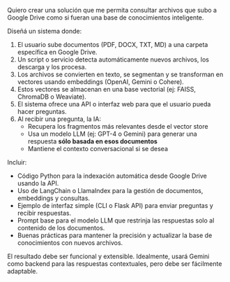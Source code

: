 Quiero crear una solución que me permita consultar archivos que subo a Google Drive como si fueran una base de conocimientos inteligente.

Diseñá un sistema donde:

1. El usuario sube documentos (PDF, DOCX, TXT, MD) a una carpeta específica en Google Drive.
2. Un script o servicio detecta automáticamente nuevos archivos, los descarga y los procesa.
3. Los archivos se convierten en texto, se segmentan y se transforman en vectores usando embeddings (OpenAI, Gemini o Cohere).
4. Estos vectores se almacenan en una base vectorial (ej: FAISS, ChromaDB o Weaviate).
5. El sistema ofrece una API o interfaz web para que el usuario pueda hacer preguntas.
6. Al recibir una pregunta, la IA:
   - Recupera los fragmentos más relevantes desde el vector store
   - Usa un modelo LLM (ej: GPT-4 o Gemini) para generar una respuesta **sólo basada en esos documentos**
   - Mantiene el contexto conversacional si se desea

Incluir:
- Código Python para la indexación automática desde Google Drive usando la API.
- Uso de LangChain o LlamaIndex para la gestión de documentos, embeddings y consultas.
- Ejemplo de interfaz simple (CLI o Flask API) para enviar preguntas y recibir respuestas.
- Prompt base para el modelo LLM que restrinja las respuestas solo al contenido de los documentos.
- Buenas prácticas para mantener la precisión y actualizar la base de conocimientos con nuevos archivos.

El resultado debe ser funcional y extensible. Idealmente, usará Gemini como backend para las respuestas contextuales, pero debe ser fácilmente adaptable.
